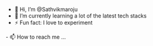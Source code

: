 - 👋 Hi, I’m @Sathvikmaroju
- 🌱 I’m currently learning a lot of the latest tech stacks
- ⚡ Fun fact: I love to experiment 
<!--- 💞️ I’m looking to collaborate on any research---!>
- 📫 How to reach me ...

<!---
Sathvikmaroju/Sathvikmaroju is a ✨ special ✨ repository because its `README.md` (this file) appears on your GitHub profile.
You can click the Preview link to take a look at your changes.
--->
